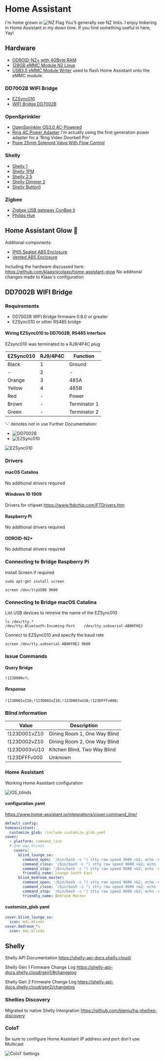 # Home Assistant
I'm home grown in ![NZ Flag](https://github.com/oxguy3/flags/blob/master/mini/nz.png) You'll generally see NZ links. I enjoy tinkering in Home Assistant in my down time. If you find something useful in here, Yay!

## Hardware
* [ODROID-N2+ with 4GByte RAM](https://www.hardkernel.com/shop/odroid-n2-with-4gbyte-ram-2/)
* [128GB eMMC Module N2 Linux](https://www.hardkernel.com/shop/128gb-emmc-module-n2-linux-2/)
* [USB3.0 eMMC Module Writer](https://www.hardkernel.com/shop/usb3-0-emmc-module-writer/) used to flash Home Assistant onto the eMMC module.
### DD7002B WIFI Bridge
* [EZSync010](https://purenitetech.com/product/ezsync010/)
* [WIFI Bridge DD7002B](https://www.ismartwindow.co.nz/DD7002B_WIFI_bridge.html)
### OpenSprinkler
* [OpenSprinkler OS3.0 AC-Powered](https://opensprinkler.com/product/opensprinkler/)
* [Ring AC Power Adapter](https://ring.com/au/en/products/video-doorbell-plugin-adapter-gen-2) I'm actually using the first generation power adapter for a 'Ring Video Doorbell Pro'
* [Pope 25mm Solenoid Valve With Flow Control](https://www.popeproducts.com.au/irrigation/automated-control-and-accessories/valves/25-mm-solenoid-valve-with-flow-control)

### Shelly
* [Shelly 1](https://shelly.cloud/products/shelly-1-smart-home-automation-relay/)
* [Shelly 1PM](https://shelly.cloud/products/shelly-1pm-smart-home-automation-relay/)
* [Shelly 2.5](https://shelly.cloud/products/shelly-25-smart-home-automation-relay/)
* [Shelly Dimmer 2](https://shelly.cloud/products/shelly-dimmer-2-smart-home-light-controller/)
* [Shelly Button1](https://shelly.cloud/products/shelly-button-1-smart-home-automation-device/)
### Zigbee
* [Zigbee USB gateway ConBee II](https://www.phoscon.de/en/conbee2)
* [Philips Hue](https://www.philips-hue.com/en-nz)

## Home Assistant Glow 🌟
Additonal components:
* [IP65 Sealed ABS Enclosure](https://www.jaycar.co.nz/ip65-sealed-abs-enclosures-dark-grey-with-mounting-flange-64x58x35mm/p/HB6121)
* [Vented ABS Enclosure](https://www.jaycar.co.nz/grey-vented-abs-enclosure-40-x-40-x-20mm/p/HB6114)

Including the hardware discussed here:
https://github.com/klaasnicolaas/home-assistant-glow
No additonal changes made to Klaas's configuration
## DD7002B WIFI Bridge
### Requirements
* DD7002B WIFI Bridge firmware 0.8.0 or greater
* EZSync010 or other RS485 bridge
#### Wiring EZSync010 to DD7002B, RS485 Interface
EZsync010 was terminated to a RJ9/4P4C plug

| EZSync010 | RJ9/4P4C | Function |
| ------------- | ------------- | ------------- |
| Black | 1 | Ground |
| - | 2 | - |
| Orange | 3 | 485A |
| Yellow | 4 | 485B |
| Red | - | Power |
| Brown | - | Terminator 1 |
| Green | - | Terminator 2 |

'-' denotes not in use
Further Documentation:
* ![DD7002B](/Assets/README/DD7002B_Docs)
* ![EZSync010](/Assets/README/EZsync010_Docs)


![EZSync010](/Assets/README/EZSync010.jpeg)

### Drivers
#### macOS Catalina
No additional drivers required
#### Windows 10 1909
Drivers for chipset https://www.ftdichip.com/FTDrivers.htm

#### Raspberry Pi
No additional drivers required

#### ODROID-N2+
No additional drivers required

### Connecting to Bridge Raspberry Pi
Install Screen if required
```Shell
sudo apt-get install screen
```
```Shell
screen /dev/ttyUSB0 9600
```
### Connecting to Bridge macOS Catalina
List USB devices to retreive the name of the EZSync010

```Shell
ls /dev/tty.*
/dev/tty.Bluetooth-Incoming-Port	/dev/tty.usbserial-AB0KFHEJ
```
Connect to EZSync010 and specify the baud rate
```Shell
screen /dev/tty.usbserial-AB0KFHEJ 9600
```
### Issue Commands
#### Query Bridge
```Shell
!123D000v?;
```
##### Response
```Shell
!123D001vZ10;!123D002vZ10;!123D003vU10;!123DFFFv000;
```
### Blind information
| Value  | Description |
| ------------- | ------------- |
| !123D001vZ10  | Dining Room 1, One Way Blind |
| !123D002vZ10  | Dining Room 2, One Way Blind |
| !123D003vU10  | Kitchen Blind, Two Way Blind |
| !123DFFFv000  | Unknown |

### Home Assistant
Working Home Assistant configuration

![iOS_blinds](/Assets/README/iOS_Blinds2.png)
#### configuration.yaml
https://www.home-assistant.io/integrations/cover.command_line/
```yaml
default_config:
homeassistant:
  customize_glob: !include customize_glob.yaml
cover:
  - platform: command_line
  # One way blinds
    covers:
      blind_lounge_se:
        command_open: '/bin/bash -c "( stty raw speed 9600 >&2; echo -ne ''!123D005o;'' ) >/dev/ttyUSB0 <&1"'
        command_close: '/bin/bash -c "( stty raw speed 9600 >&2; echo -ne ''!123D005c;'' ) >/dev/ttyUSB0 <&1"'
        command_stop: '/bin/bash -c "( stty raw speed 9600 >&2; echo -ne ''!123D005s;'' ) >/dev/ttyUSB0 <&1"'
        friendly_name: Lounge South East
      blind_bedroom_master:
        command_open: '/bin/bash -c "( stty raw speed 9600 >&2; echo -ne ''!123D006o;'' ) >/dev/ttyUSB0 <&1"'
        command_close: '/bin/bash -c "( stty raw speed 9600 >&2; echo -ne ''!123D006c;'' ) >/dev/ttyUSB0 <&1"'
        command_stop: '/bin/bash -c "( stty raw speed 9600 >&2; echo -ne ''!123D006s;'' ) >/dev/ttyUSB0 <&1"'
        friendly_name: Bedroom Master
```
#### customize_glob.yaml
```yaml
cover.blind_lounge_se:
  icon: mdi:blinds
cover.bedroom_*:
  icon: mdi:blinds
```
## Shelly

Shelly API Documentation https://shelly-api-docs.shelly.cloud/

Shelly Gen 1 Firmware Change Log https://shelly-api-docs.shelly.cloud/gen1/#changelog

Shelly Gen 2 Firmware Change Log https://shelly-api-docs.shelly.cloud/gen2/changelog
### Shellies Discovery
Migrated to native Shelly Intergration
https://github.com/bieniu/ha-shellies-discovery
### CoIoT
Be sure to configure Home Assistant IP address and port don't use Multicast

![CoIoT Settings](/Assets/README/CoLot.png)